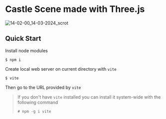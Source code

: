 # Castle Scene made with Three.js

![14-02-00_14-03-2024_scrot](https://github.com/mjkloeckner/castle-scene/assets/64109770/e4a1e2c3-3ff7-4ee7-9fb3-72574cd1e482)

## Quick Start

Install node modules

```console
$ npm i
```

Create local web server on current directory with `vite`

```console
$ vite
```

Then go to the URL provided by `vite`

> If you don't have `vite` installed you can install it system-wide with the
> following command
> 
> ```console
> # npm -g i vite
> ```
